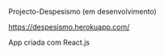 Projecto-Despesismo (em desenvolvimento)

https://despesismo.herokuapp.com/

App criada com React.js
